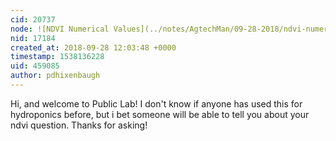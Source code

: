 ```yaml
---
cid: 20737
node: ![NDVI Numerical Values](../notes/AgtechMan/09-28-2018/ndvi-numerical-values)
nid: 17184
created_at: 2018-09-28 12:03:48 +0000
timestamp: 1538136228
uid: 459085
author: pdhixenbaugh
---
```


Hi, and welcome to Public Lab! I don't know if anyone has used this for hydroponics before, but i bet someone will be able to tell you about your ndvi question. Thanks for asking!
